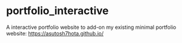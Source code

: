 # portfolio_interactive

A interactive portfolio website to add-on my existing minimal portfolio website: https://asutosh7hota.github.io/
